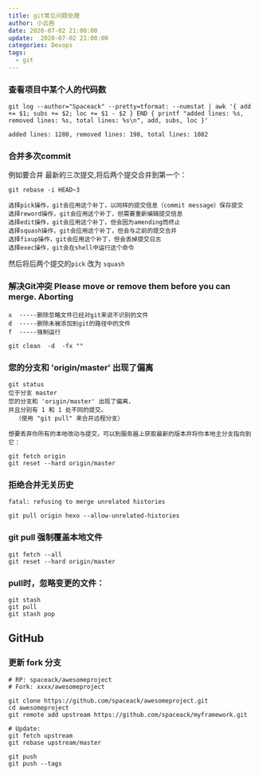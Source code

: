 ```yaml
---
title: git常见问题处理
author: 小云吞
date: 2020-07-02 21:00:00
update:  2020-07-02 21:00:00
categories: Devops
tags: 
  - git
---
```

### 查看项目中某个人的代码数
  ```
  git log --author="Spaceack" --pretty=tformat: --numstat | awk '{ add += $1; subs += $2; loc += $1 - $2 } END { printf "added lines: %s, removed lines: %s, total lines: %s\n", add, subs, loc }' 

  added lines: 1280, removed lines: 198, total lines: 1082
  ```

### 合并多次commit
  例如要合并 最新的三次提交,将后两个提交合并到第一个：
  ```
  git rebase -i HEAD~3
  
  选择pick操作，git会应用这个补丁，以同样的提交信息（commit message）保存提交
  选择reword操作，git会应用这个补丁，但需要重新编辑提交信息
  选择edit操作，git会应用这个补丁，但会因为amending而终止
  选择squash操作，git会应用这个补丁，但会与之前的提交合并
  选择fixup操作，git会应用这个补丁，但会丢掉提交日志
  选择exec操作，git会在shell中运行这个命令
  ```
  然后将后两个提交的`pick` 改为 `squash`

  


### 解决Git冲突 Please move or remove them before you can merge. Aborting

  ```
  x  -----删除忽略文件已经对git来说不识别的文件
  d  -----删除未被添加到git的路径中的文件
  f  -----强制运行

  git clean  -d  -fx ""
  ```

### 您的分支和 'origin/master' 出现了偏离
  ```
  git status
  位于分支 master
  您的分支和 'origin/master' 出现了偏离，
  并且分别有 1 和 1 处不同的提交。
    （使用 "git pull" 来合并远程分支）

  想要丢弃你所有的本地改动与提交，可以到服务器上获取最新的版本并将你本地主分支指向到它：

  git fetch origin
  git reset --hard origin/master
  ```
### 拒绝合并无关历史
  ```
  fatal: refusing to merge unrelated histories

  git pull origin hexo --allow-unrelated-histories
  ```

### git pull 强制覆盖本地文件
  ```
  git fetch --all
  git reset --hard origin/master

  ``` 
### pull时，忽略变更的文件：
  ```
  git stash
  git pull
  git stash pop
  ```

## GitHub

### 更新 fork 分支

  ```
  # RP: spaceack/awesomeproject
  # Fork: xxxx/awesomeproject

  git clone https://github.com/spaceack/awesomeproject.git
  cd awesomeproject
  git remote add upstream https://github.com/spaceack/myframework.git

  # Update:
  git fetch upstream
  git rebase upstream/master

  git push
  git push --tags
  ```
